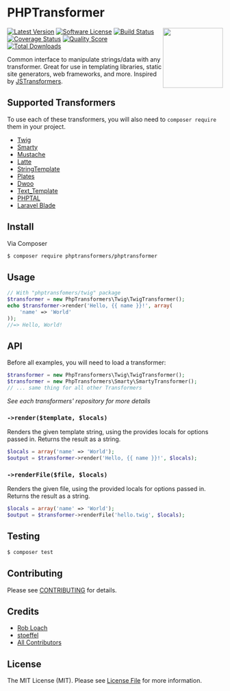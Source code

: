 # PHPTransformer

<a href="http://github.com/phptransformers/phptransformer"><img src="https://raw.githubusercontent.com/phptransformers/phptransformer/master/logo.png" align="right" height="140px"></a>
[![Latest Version](https://img.shields.io/github/release/phptransformers/phptransformer.svg?style=flat-square)](https://github.com/phptransformers/phptransformer/releases)
[![Software License](https://img.shields.io/badge/license-MIT-brightgreen.svg?style=flat-square)](LICENSE.md)
[![Build Status](https://img.shields.io/travis/phptransformers/phptransformer/master.svg?style=flat-square)](https://travis-ci.org/phptransformers/phptransformer)
[![Coverage Status](https://img.shields.io/scrutinizer/coverage/g/phptransformers/phptransformer.svg?style=flat-square)](https://scrutinizer-ci.com/g/phptransformers/phptransformer/code-structure)
[![Quality Score](https://img.shields.io/scrutinizer/g/phptransformers/phptransformer.svg?style=flat-square)](https://scrutinizer-ci.com/g/phptransformers/phptransformer)
[![Total Downloads](https://img.shields.io/packagist/dt/phptransformers/phptransformers.svg?style=flat-square)](https://packagist.org/packages/phptransformers/phptransformer)

Common interface to manipulate strings/data with any transformer. Great for use in templating libraries, static site generators, web frameworks, and more. Inspired by [JSTransformers](http://github.com/jstransformers).

## Supported Transformers

To use each of these transformers, you will also need to `composer require` them in your project.

* [Twig](https://github.com/phptransformers/twig)
* [Smarty](https://github.com/phptransformers/smarty)
* [Mustache](https://github.com/phptransformers/mustache)
* [Latte](https://github.com/phptransformers/latte)
* [StringTemplate](https://github.com/phptransformers/string-template)
* [Plates](https://github.com/phptransformers/plates)
* [Dwoo](https://github.com/phptransformers/dwoo)
* [Text_Template](https://github.com/phptransformers/text-template)
* [PHPTAL](https://github.com/phptransformers/phptal)
* [Laravel Blade](https://github.com/phptransformers/blade)

## Install

Via Composer

``` bash
$ composer require phptransformers/phptransformer
```

## Usage

``` php
// With "phptransfomers/twig" package
$transformer = new PhpTransformers\Twig\TwigTransformer();
echo $transformer->render('Hello, {{ name }}!', array(
	'name' => 'World'
));
//=> Hello, World!
```

## API

Before all examples, you will need to load a transformer:

``` php
$transformer = new PhpTransformers\Twig\TwigTransformer();
$transformer = new PhpTransformers\Smarty\SmartyTransformer();
// ... same thing for all other Transformers
```

_See each transformers' repository for more details_

### `->render($template, $locals)`

Renders the given template string, using the provides locals for options passed
in. Returns the result as a string.

``` php
$locals = array('name' => 'World');
$output = $transformer->render('Hello, {{ name }}!', $locals);
```

### `->renderFile($file, $locals)`

Renders the given file, using the provided locals for options passed in.
Returns the result as a string.

``` php
$locals = array('name' => 'World');
$output = $transformer->renderFile('hello.twig', $locals);
```

## Testing

``` bash
$ composer test
```

## Contributing

Please see [CONTRIBUTING](CONTRIBUTING.md) for details.

## Credits

- [Rob Loach](https://github.com/RobLoach)
- [stoeffel](https://github.com/stoeffel)
- [All Contributors](../../contributors)

## License

The MIT License (MIT). Please see [License File](LICENSE.md) for more information.

